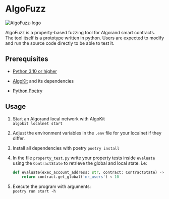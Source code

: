# AlgoFuzz
![AlgoFuzz-logo](https://github.com/denispaluca/algofuzz/assets/25372894/96fe9a88-02a9-4303-b83f-a955d1dd47a0)

AlgoFuzz is a property-based fuzzing tool for Algorand smart contracts. The tool itself is a prototype written in python. Users are expected to modify and run the source code directly to be able to test it.

## Prerequisites
- [Python 3.10 or higher](https://www.python.org/downloads/)

- [AlgoKit](https://developer.algorand.org/docs/get-started/algokit/) and its dependencies
- [Python Poetry](https://python-poetry.org/)

## Usage
1. Start an Algorand local network with AlgoKit  
`algokit localnet start`

1. Adjust the environment variables in the `.env` file for your localnet if they differ. 

1. Install all dependencies with poetry
`poetry install`

1. In the file `property_test.py` write your property tests inside `evaluate` using the `ContractState` to retrieve the global and local state. i.e:  
    ```py
    def evaluate(exec_account_address: str, contract: ContractState) -> bool:    
        return contract.get_global('nr_users') < 10
    ```

1. Execute the program with arguments:  
`poetry run start -h`
